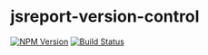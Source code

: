 # jsreport-version-control
[![NPM Version](http://img.shields.io/npm/v/jsreport-version-control.svg?style=flat-square)](https://npmjs.com/package/jsreport-version-control)
[![Build Status](https://travis-ci.org/jsreport/jsreport-version-control.png?branch=master)](https://travis-ci.org/jsreport/jsreport-version-control)
